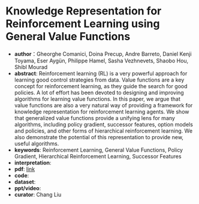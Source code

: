 # Knowledge Representation for Reinforcement Learning using General Value Functions
* **author**：Gheorghe Comanici, Doina Precup, Andre Barreto, Daniel Kenji Toyama, Eser Aygün, Philippe Hamel, Sasha Vezhnevets, Shaobo Hou, Shibl Mourad
* **abstract**: Reinforcement learning (RL) is a very powerful approach for learning good control strategies from data. Value functions are a key concept for reinforcement learning, as they guide the search for good policies. A lot of effort has been devoted to designing and improving algorithms for learning value functions. In this paper, we argue that value functions are also a very natural way of providing a framework for knowledge representation for reinforcement learning agents. We show that generalized value functions provide a unifying lens for many algorithms, including policy gradient, successor features, option models and policies, and other forms of hierarchical reinforcement learning. We also demonstrate the potential of this representation to provide new, useful algorithms.
* **keywords**: Reinforcement Learning, General Value Functions, Policy Gradient, Hierarchical Reinforcement Learning, Successor Features
* **interpretation**: 
* **pdf**:  [link](https://openreview.net/pdf?id=rygvZ2RcYm)
* **code**: 
* **dataset**:  
* **ppt/video**: 
* **curator**: Chang Liu
